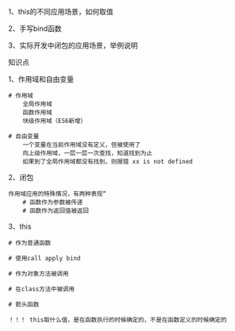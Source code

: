 1、this的不同应用场景，如何取值

2、手写bind函数

3、实际开发中闭包的应用场景，举例说明

知识点

1、作用域和自由变量

    # 作用域
        全局作用域
        函数作用域
        块级作用域（ES6新增）

    # 自由变量
        一个变量在当前作用域没有定义，但被使用了
        向上级作用域，一层一层一次查找，知道找到为止
        如果到了全局作用域都没有找到，则报错 xx is not defined 

2、闭包

    作用域应用的特殊情况，有两种表现“
        # 函数作为参数被传递
        # 函数作为返回值被返回

3、this

    # 作为普通函数

    # 使用call apply bind

    # 作为对象方法被调用

    # 在class方法中被调用

    # 箭头函数

    ！！！ this取什么值，是在函数执行的时候确定的，不是在函数定义的时候确定的